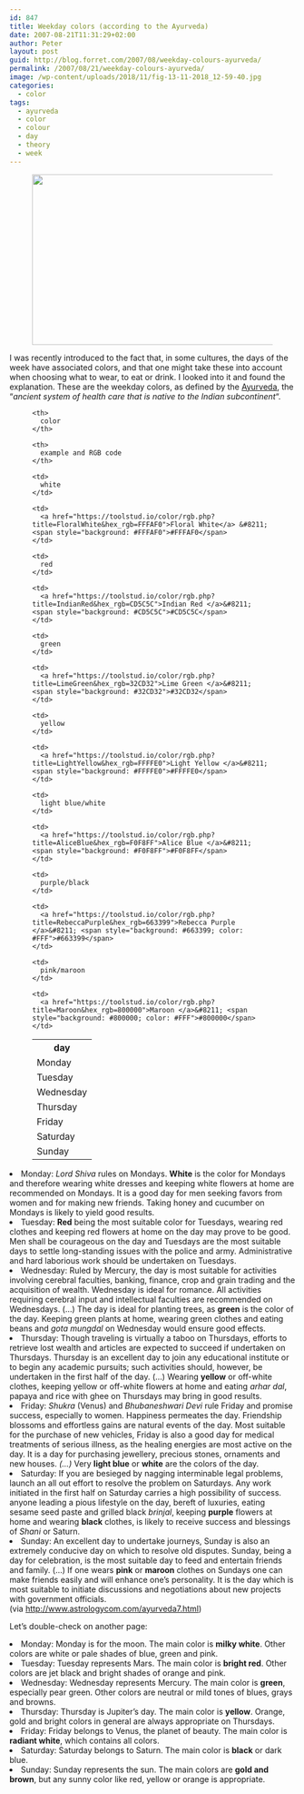 ```yaml
---
id: 847
title: Weekday colors (according to the Ayurveda)
date: 2007-08-21T11:31:29+02:00
author: Peter
layout: post
guid: http://blog.forret.com/2007/08/weekday-colours-ayurveda/
permalink: /2007/08/21/weekday-colours-ayurveda/
image: /wp-content/uploads/2018/11/fig-13-11-2018_12-59-40.jpg
categories:
  - color
tags:
  - ayurveda
  - color
  - colour
  - day
  - theory
  - week
---
```

<figure class="wp-block-image size-large"><img loading="lazy" width="500" height="300" src="http://blog.forret.com/wp-content/uploads/2018/11/fig-13-11-2018_12-59-40.jpg" alt="" class="wp-image-1813" srcset="https://blog.forret.com/wp-content/uploads/2018/11/fig-13-11-2018_12-59-40.jpg 500w, https://blog.forret.com/wp-content/uploads/2018/11/fig-13-11-2018_12-59-40-300x180.jpg 300w" sizes="(max-width: 500px) 100vw, 500px" /></figure> 

I was recently introduced to the fact that, in some cultures, the days of the week have associated colors, and that one might take these into account when choosing what to wear, to eat or drink. I looked into it and found the explanation. These are the weekday colors, as defined by the [Ayurveda](http://en.wikipedia.org/wiki/Ayurveda), the &#8220;_ancient system of health care that is native to the Indian subcontinent_&#8220;. <figure class="wp-block-table">

<table class="">
  <tr>
    <th>
      day
    </th>
    
    <th>
      color
    </th>
    
    <th>
      example and RGB code
    </th>
  </tr>
  
  <tr>
    <td>
      Monday
    </td>
    
    <td>
      white
    </td>
    
    <td>
      <a href="https://toolstud.io/color/rgb.php?title=FloralWhite&hex_rgb=FFFAF0">Floral White</a> &#8211; <span style="background: #FFFAF0">#FFFAF0</span>
    </td>
  </tr>
  
  <tr>
    <td>
      Tuesday
    </td>
    
    <td>
      red
    </td>
    
    <td>
      <a href="https://toolstud.io/color/rgb.php?title=IndianRed&hex_rgb=CD5C5C">Indian Red </a>&#8211; <span style="background: #CD5C5C">#CD5C5C</span>
    </td>
  </tr>
  
  <tr>
    <td>
      Wednesday
    </td>
    
    <td>
      green
    </td>
    
    <td>
      <a href="https://toolstud.io/color/rgb.php?title=LimeGreen&hex_rgb=32CD32">Lime Green </a>&#8211; <span style="background: #32CD32">#32CD32</span>
    </td>
  </tr>
  
  <tr>
    <td>
      Thursday
    </td>
    
    <td>
      yellow
    </td>
    
    <td>
      <a href="https://toolstud.io/color/rgb.php?title=LightYellow&hex_rgb=FFFFE0">Light Yellow </a>&#8211; <span style="background: #FFFFE0">#FFFFE0</span>
    </td>
  </tr>
  
  <tr>
    <td>
      Friday
    </td>
    
    <td>
      light blue/white
    </td>
    
    <td>
      <a href="https://toolstud.io/color/rgb.php?title=AliceBlue&hex_rgb=F0F8FF">Alice Blue </a>&#8211; <span style="background: #F0F8FF">#F0F8FF</span>
    </td>
  </tr>
  
  <tr>
    <td>
      Saturday
    </td>
    
    <td>
      purple/black
    </td>
    
    <td>
      <a href="https://toolstud.io/color/rgb.php?title=RebeccaPurple&hex_rgb=663399">Rebecca Purple </a>&#8211; <span style="background: #663399; color: #FFF">#663399</span>
    </td>
  </tr>
  
  <tr>
    <td>
      Sunday
    </td>
    
    <td>
      pink/maroon
    </td>
    
    <td>
      <a href="https://toolstud.io/color/rgb.php?title=Maroon&hex_rgb=800000">Maroon </a>&#8211; <span style="background: #800000; color: #FFF">#800000</span>
    </td>
  </tr>
</table></figure> 

<li style="text-align: left;">
  Monday: <em>Lord Shiva</em> rules on Mondays. <strong>White</strong> is the color for Mondays and therefore wearing white dresses and keeping white flowers at home are recommended on Mondays. It is a good day for men seeking favors from women and for making new friends. Taking honey and cucumber on Mondays is likely to yield good results.<!--more-->
</li>

<li style="text-align: left;">
  Tuesday: <strong>Red</strong> being the most suitable color for Tuesdays, wearing red clothes and keeping red flowers at home on the day may prove to be good. Men shall be courageous on the day and Tuesdays are the most suitable days to settle long-standing issues with the police and army. Administrative and hard laborious work should be undertaken on Tuesdays.
</li>
<li style="text-align: left;">
  Wednesday: Ruled by Mercury, the day is most suitable for activities involving cerebral faculties, banking, finance, crop and grain trading and the acquisition of wealth. Wednesday is ideal for romance. All activities requiring cerebral input and intellectual faculties are recommended on Wednesdays. (&#8230;) The day is ideal for planting trees, as <strong>green</strong> is the color of the day. Keeping green plants at home, wearing green clothes and eating beans and <em>gota mungdal</em> on Wednesday would ensure good effects.
</li>
<li style="text-align: left;">
  Thursday: Though traveling is virtually a taboo on Thursdays, efforts to retrieve lost wealth and articles are expected to succeed if undertaken on Thursdays. Thursday is an excellent day to join any educational institute or to begin any academic pursuits; such activities should, however, be undertaken in the first half of the day. (&#8230;) Wearing <strong>yellow</strong> or off-white clothes, keeping yellow or off-white flowers at home and eating <em>arhar dal</em>, papaya and rice with ghee on Thursdays may bring in good results.
</li>
<li style="text-align: left;">
  Friday: <em>Shukra</em> (Venus) and <em>Bhubaneshwari Devi</em> rule Friday and promise success, especially to women. Happiness permeates the day. Friendship blossoms and effortless gains are natural events of the day. Most suitable for the purchase of new vehicles, Friday is also a good day for medical treatments of serious illness, as the healing energies are most active on the day. It is a day for purchasing jewellery, precious stones, ornaments and new houses. <em>(&#8230;) </em>Very <strong>light blue</strong> or <strong>white</strong> are the colors of the day.
</li>
<li style="text-align: left;">
  Saturday: If you are besieged by nagging interminable legal problems, launch an all out effort to resolve the problem on Saturdays. Any work initiated in the first half on Saturday carries a high possibility of success. anyone leading a pious lifestyle on the day, bereft of luxuries, eating sesame seed paste and grilled black <em>brinjal</em>, keeping <strong>purple</strong> flowers at home and wearing <strong>black</strong> clothes, is likely to receive success and blessings of <em>Shani</em> or Saturn.
</li>
<li style="text-align: left;">
  Sunday: An excellent day to undertake journeys, Sunday is also an extremely conducive day on which to resolve old disputes. Sunday, being a day for celebration, is the most suitable day to feed and entertain friends and family. (&#8230;) If one wears <strong>pink</strong> or <strong>maroon</strong> clothes on Sundays one can make friends easily and will enhance one&#8217;s personality. It is the day which is most suitable to initiate discussions and negotiations about new projects with government officials.<br />(via <a href="http://www.astrologycom.com/ayurveda7.html">http://www.astrologycom.com/ayurveda7.html</a>)
</li>

Let&#8217;s double-check on another page:

<li style="text-align: left;">
  Monday: Monday is for the moon. The main color is <strong>milky white</strong>. Other colors are white or pale shades of blue, green and pink.
</li>
<li style="text-align: left;">
  Tuesday: Tuesday represents Mars. The main color is <strong>bright red</strong>. Other colors are jet black and bright shades of orange and pink.
</li>
<li style="text-align: left;">
  Wednesday: Wednesday represents Mercury. The main color is <strong>green</strong>, especially pear green. Other colors are neutral or mild tones of blues, grays and browns.
</li>
<li style="text-align: left;">
  Thursday: Thursday is Jupiter&#8217;s day. The main color is <strong>yellow</strong>. Orange, gold and bright colors in general are always appropriate on Thursdays.
</li>
<li style="text-align: left;">
  Friday: Friday belongs to Venus, the planet of beauty. The main color is <strong>radiant white</strong>, which contains all colors.
</li>
<li style="text-align: left;">
  Saturday: Saturday belongs to Saturn. The main color is <strong>black</strong> or dark blue.
</li>
<li style="text-align: left;">
  Sunday: Sunday represents the sun. The main colors are <strong>gold and brown</strong>, but any sunny color like red, yellow or orange is appropriate.
</li>